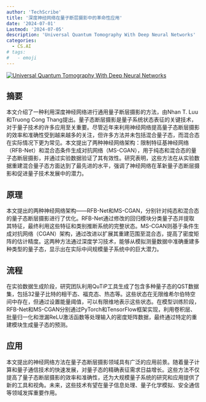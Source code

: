 ```yaml
---
author: 'TechScribe'
title: '深度神经网络在量子断层摄影中的革命性应用'
date: '2024-07-01'
Lastmod: '2024-07-05'
description: 'Universal Quantum Tomography With Deep Neural Networks'
categories:
  - CS.AI
# tags:
#   - emoji
---
```


[![Universal Quantum Tomography With Deep Neural Networks](https://arxiv-research-1301205113.cos.ap-guangzhou.myqcloud.com/images/2407.01734v2.pdf_0.jpg)](https://arxiv.org/abs/2407.01734v2)

## 摘要

本文介绍了一种利用深度神经网络进行通用量子断层摄影的方法，由Nhan T. Luu和Truong Cong Thang提出。量子态断层摄影是量子系统状态表征的关键技术，对于量子技术的许多应用至关重要。尽管近年来利用神经网络提高量子态断层摄影的效率和准确性受到越来越多的关注，但许多方法并未包括混合量子态，而混合态在实际情况下更为常见。本文提出了两种神经网络架构：限制特征基神经网络（RFB-Net）和混合态条件生成对抗网络（MS-CGAN），用于纯态和混合态的量子态断层摄影，并通过实验数据验证了其有效性。研究表明，这些方法在从实验数据重建混合量子态方面达到了最先进的水平，强调了神经网络在革新量子态断层摄影和促进量子技术发展中的潜力。<!--more-->

## 原理

本文提出的两种神经网络架构——RFB-Net和MS-CGAN，分别针对纯态和混合态的量子态断层摄影进行了优化。RFB-Net通过修改的回归模块分类量子态并提取其特征，最终利用这些特征和类别推断系统的完整状态。MS-CGAN则基于条件生成对抗网络（CGAN）架构，通过改进以扩展其重建范围至混合态，提高了密度矩阵的估计精度。这两种方法通过深度学习技术，能够从模拟测量数据中准确重建多种类型的量子态，显示出在实际中间规模量子系统中的巨大潜力。

## 流程

在实验数据生成阶段，研究团队利用QuTiP工具生成了包含多种量子态的QST数据集，包括32量子比特的相干态、福克态、热态等。这些状态在无限维希尔伯特空间中存在，但通过设置能量阈值，可以有限维地表示这些状态。在模型训练阶段，RFB-Net和MS-CGAN分别通过PyTorch和TensorFlow框架实现，利用卷积层、批量归一化和泄漏ReLU激活函数等处理输入的密度矩阵数据，最终通过特定的重建模块生成量子态的预测。

## 应用

本文提出的神经网络方法在量子态断层摄影领域具有广泛的应用前景。随着量子计算和量子通信技术的快速发展，对量子态的精确表征需求日益增长。这些方法不仅提高了量子态断层摄影的效率和准确性，还为大规模量子系统的研究和应用提供了新的工具和视角。未来，这些技术有望在量子信息处理、量子化学模拟、安全通信等领域发挥重要作用。